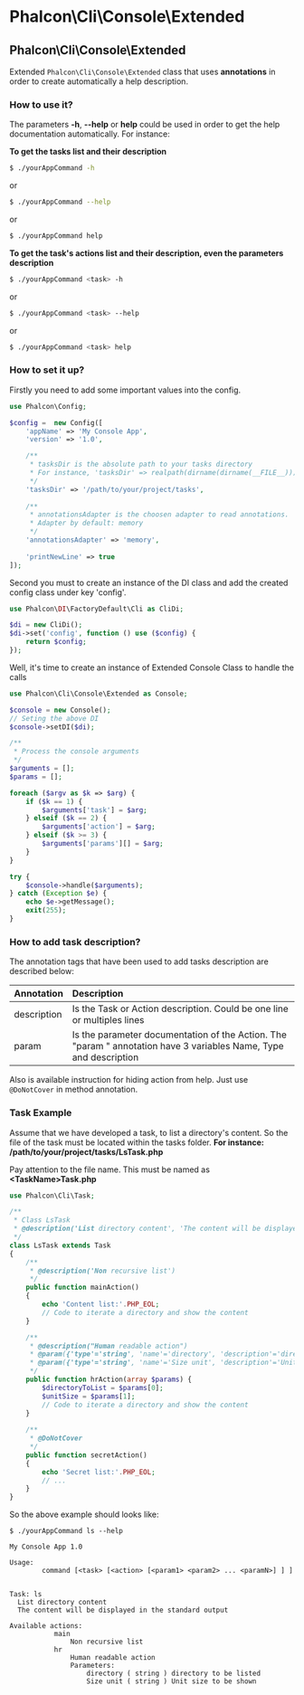 # Phalcon\Cli\Console\Extended

## Phalcon\Cli\Console\Extended

Extended `Phalcon\Cli\Console\Extended` class that uses **annotations** in order to create automatically a help description.

### How to use it?

The parameters **-h**, **--help** or **help** could be used in order to get the help documentation automatically. For instance:

**To get the tasks list and their description**

```sh
$ ./yourAppCommand -h
```

or

```sh
$ ./yourAppCommand --help
```

or

```sh
$ ./yourAppCommand help
```

**To get the task's actions list and their description, even the parameters description**

```sh
$ ./yourAppCommand <task> -h
```

or

```sh
$ ./yourAppCommand <task> --help
```

or

```sh
$ ./yourAppCommand <task> help
```

### How to set it up?

Firstly you need to add some important values into the config.

```php
use Phalcon\Config;

$config =  new Config([
    'appName' => 'My Console App',
    'version' => '1.0',

    /**
     * tasksDir is the absolute path to your tasks directory
     * For instance, 'tasksDir' => realpath(dirname(dirname(__FILE__))).'/tasks',
     */
    'tasksDir' => '/path/to/your/project/tasks',
    
    /**
     * annotationsAdapter is the choosen adapter to read annotations. 
     * Adapter by default: memory
     */
    'annotationsAdapter' => 'memory',
    
    'printNewLine' => true
]);
```

Second you must to create an instance of the DI class and add the created config class under key 'config'.

```php
use Phalcon\DI\FactoryDefault\Cli as CliDi;

$di = new CliDi();
$di->set('config', function () use ($config) {
    return $config;
});
```

Well, it's time to create an instance of Extended Console Class to handle the calls

```php
use Phalcon\Cli\Console\Extended as Console;

$console = new Console();
// Seting the above DI
$console->setDI($di);

/**
 * Process the console arguments
 */
$arguments = [];
$params = [];

foreach ($argv as $k => $arg) {
    if ($k == 1) {
        $arguments['task'] = $arg;
    } elseif ($k == 2) {
        $arguments['action'] = $arg;
    } elseif ($k >= 3) {
        $arguments['params'][] = $arg;
    }
}

try {
    $console->handle($arguments);
} catch (Exception $e) {
    echo $e->getMessage();
    exit(255);
}
```

### How to add task description?

The annotation tags that have been used to add tasks description are described below:

| Annotation| Description|
| :------------- |:-------------|
| description      | Is the Task or Action description. Could be one line or multiples lines|
| param      | Is the parameter documentation of the Action. The "param " annotation have 3 variables Name, Type and description|

Also is available instruction for hiding action from help. Just use `@DoNotCover` in method annotation. 

### Task Example

Assume that we have developed a task, to list a directory's content. So the file of the task must be located within the tasks folder. **For instance: /path/to/your/project/tasks/LsTask.php**

Pay attention to the file name. This must be named as **\<TaskName\>Task.php**

```php
use Phalcon\Cli\Task;

/**
 * Class LsTask
 * @description('List directory content', 'The content will be displayed in the standard output')
 */
class LsTask extends Task
{
    /**
     * @description('Non recursive list')
     */
    public function mainAction()
    {
        echo 'Content list:'.PHP_EOL;
        // Code to iterate a directory and show the content
    }

    /**
     * @description("Human readable action")
     * @param({'type'='string', 'name'='directory', 'description'='directory to be listed' })
     * @param({'type'='string', 'name'='Size unit', 'description'='Unit size to be shown' })
     */
    public function hrAction(array $params) {
        $directoryToList = $params[0];
        $unitSize = $params[1];
        // Code to iterate a directory and show the content
    }
    
    /**
     * @DoNotCover
     */
    public function secretAction()
    {
        echo 'Secret list:'.PHP_EOL;
        // ...
    }
}
```

So the above example should looks like:

```
$ ./yourAppCommand ls --help

My Console App 1.0

Usage:
        command [<task> [<action> [<param1> <param2> ... <paramN>] ] ]


Task: ls
  List directory content
  The content will be displayed in the standard output

Available actions:
           main
               Non recursive list
           hr
               Human readable action
               Parameters:
                   directory ( string ) directory to be listed
                   Size unit ( string ) Unit size to be shown

```

